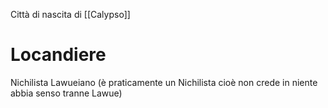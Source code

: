 Città di nascita di [[Calypso]]
# Locandiere 
Nichilista Lawueiano (è praticamente un Nichilista cioè non crede in niente abbia senso tranne Lawue)